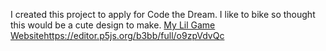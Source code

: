 I created this project to apply for Code the Dream. I like to bike so thought this would be a cute design to make.
[My Lil Game Website](https://editor.p5js.org/b3bb/full/o9zpVdvQc)https://editor.p5js.org/b3bb/full/o9zpVdvQc
